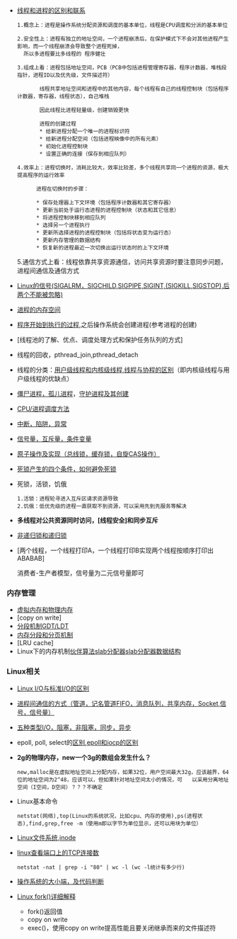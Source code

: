 * [线程和进程的区别和联系](https://blog.csdn.net/shanghairuoxiao/article/details/74012512)

      1.概念上：进程是操作系统分配资源和调度的基本单位，线程是CPU调度和分派的基本单位
  
      2.安全性上：进程有独立的地址空间，一个进程崩溃后，在保护模式下不会对其他进程产生影响，而一个线程崩溃会导致整个进程死掉，
        所以多进程要比多线程的 程序健壮
  
      3.组成上看：进程包括地址空间，PCB（PCB中包括进程管理寄存器，程序计数器，堆栈段指针，进程ID以及优先级，文件描述符）
            
             线程共享地址空间和进程中的其他内容，每个线程有自己的线程控制块（包括程序计数器，寄存器，线程状态），自己堆栈
             
             因此线程比进程轻量级，创建销毁更快
             
             进程的创建过程
             * 给新进程分配一个唯一的进程标识符
             * 给新进程分配空间（包括进程映像中的所有元素）
             * 初始化进程控制块
             * 设置正确的连接（保存到相应队列）
                         
      4.效率上：进程切换时，消耗比较大，效率比较差，多个线程共享同一个进程的资源，极大提高程序的运行效率
        
            进程在切换时的步骤：

            * 保存处理器上下文环境（包括程序计数器和其它寄存器）
            * 更新当前处于运行态进程的进程控制块（状态和其它信息）
            * 将进程控制块移到相应队列
            * 选择另一个进程执行
            * 更新所选择进程的进程控制块（包括将状态变为运行态）
            * 更新内存管理的数据结构
            * 恢复新的进程最近一次切换出运行状态时的上下文环境
            
  5.通信方式上看：线程依靠共享资源通信，访问共享资源时要注意同步问题，进程间通信及通信方式
* [Linux的信号(SIGALRM，SIGCHILD,SIGPIPE,SIGINT,(SIGKILL,SIGSTOP),后两个不能被忽略)](https://www.cnblogs.com/gaorong/p/6430905.html)
* [进程的内存空间](https://blog.csdn.net/yusiguyuan/article/details/45155035)
* [程序开始到执行的过程](https://www.cnblogs.com/xidian2014/p/8504580.html),之后操作系统会创建进程(参考进程的创建)
* [线程池的了解、优点、调度处理方式和保护任务队列的方式]
* 线程的回收，pthread_join,pthread_detach
* 线程的分类：[用户级线程和内核级线程](https://www.zhihu.com/question/20511233),[线程与协程的区别](../内容索引.md#1-内核级线程与用户级线程的区别)（即内核级线程与用户级线程的优缺点）
* [僵尸进程，孤儿进程](https://www.cnblogs.com/Anker/p/3271773.html)，[守护进程及其创建](https://blog.csdn.net/a511244213/article/details/79625801)
* [CPU/进程调度方法](https://github.com/PJdacainiao/Interview-Summary/blob/master/Summary/%E5%86%85%E5%AE%B9%E7%B4%A2%E5%BC%95.md#2进程调度方法)
* [中断，陷阱，异常](https://www.cnblogs.com/broglie/p/5463359.html)
* [信号量，互斥量，条件变量](https://github.com/arkingc/note/blob/master/%E6%93%8D%E4%BD%9C%E7%B3%BB%E7%BB%9F/%E6%93%8D%E4%BD%9C%E7%B3%BB%E7%BB%9F.md#12-%E4%BA%92%E6%96%A5%E7%9A%84%E8%BD%AF%E4%BB%B6%E6%94%AF%E6%8C%81)
* [原子操作及实现（总线锁，缓存锁，自旋CAS操作）](https://blog.csdn.net/wxw520zdh/article/details/53731146)
* [死锁产生的四个条件，如何避免死锁](https://github.com/PJdacainiao/Interview-Summary/blob/master/Summary/%E5%86%85%E5%AE%B9%E7%B4%A2%E5%BC%95.md#4%E6%AD%BB%E9%94%81)
* 死锁，活锁，饥俄

      1.活锁：进程轮寻进入互斥区请求资源导致
      2.饥俄：低优先级的进程一直获取不到资源，可以采用先到先服务等解决
* **多线程对公共资源同时访问，[线程安全]和同步互斥**
* [非递归锁和递归锁](https://blog.csdn.net/zouxinfox/article/details/5838861)
* [两个线程，一个线程打印A，一个线程打印B实现两个线程按顺序打印出ABABAB]
  
  消费者-生产者模型，信号量为二元信号量即可
      
### 内存管理
* [虚拟内存和物理内存](https://blog.csdn.net/lvyibin890/article/details/82217193)
* [copy on write]
* [分段机制GDT/LDT](https://www.cnblogs.com/chenwb89/p/operating_system_003.html)
* [内存分段和分页机制](https://github.com/PJdacainiao/Interview-Summary/blob/master/Summary/%E5%86%85%E5%AE%B9%E7%B4%A2%E5%BC%95.md#3%E5%86%85%E5%AD%98%E7%9A%84%E5%88%86%E6%AE%B5%E5%92%8C%E5%88%86%E9%A1%B5)
* [LRU cache]
* Linux下的内存机制[伙伴算法](https://blog.csdn.net/wenqian1991/article/details/27968779)[slab分配器](https://blog.csdn.net/wenqian1991/article/details/25652147)[slab分配器数据结构](https://blog.csdn.net/yunsongice/article/details/5272715)


### Linux相关
* [Linux I/O与标准I/O的区别](https://blog.csdn.net/XiaoXiaoPengBo/article/details/78296291)
* [进程间通信的方式（管道，记名管道FIFO，消息队列，共享内存，Socket,信号，信号量）](https://www.cnblogs.com/LUO77/p/5816326.html)
* [五种类型I/O，阻塞，非阻塞，同步，异步](https://blog.csdn.net/ghaohao/article/details/80226242)
* epoll, poll, select的[区别](https://www.cnblogs.com/jeakeven/p/5435916.html),[epoll和iocp的区别](https://www.cnblogs.com/lancidie/archive/2013/05/02/3054063.html)
* **2g的物理内存，new一个3g的数组会发生什么？**

      new,malloc是在虚拟地址空间上分配内存，如果32位，用户空间最大32g，应该越界，64位的地址空间为2^48，应该可以，但如果针对地址空间太小的情况，可   以采用分离地址空间（I空间，D空间）？？？不确定
* Linux基本命令

      netstat(网络),top(Linux的系统状况，比如cpu、内存的使用),ps(进程状态),find,grep,free -m（使用m即以字节为单位显示，还可以用块为单位）
* [Linux文件系统,inode](https://www.ibm.com/developerworks/cn/linux/l-cn-hardandsymb-links/index.html)
* [linux查看端口上的TCP连接数](https://www.cnblogs.com/EasonJim/p/8098532.html)

      netstat -nat | grep -i "80" | wc -l (wc -l统计有多少行)
* [操作系统的大小端，及代码判断](https://blog.csdn.net/ArchyLi/article/details/78568915)
* [Linux fork()详细解释](http://www.cnblogs.com/zengyiwen/p/5755193.html)

  * fork()返回值
  * copy on write
  * exec()，使用copy on write提高性能且要关闭继承而来的文件描述符





